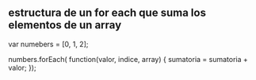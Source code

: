 ## estructura de un for each que suma los elementos de un array

var numebers = [0, 1, 2];

numbers.forEach( function(valor, indice, array) {
sumatoria = sumatoria + valor;
});
